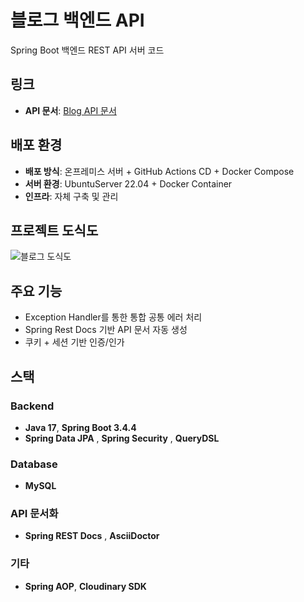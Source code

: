 # 블로그 백엔드 API
Spring Boot 백엔드 REST API 서버 코드
## 링크
- **API 문서**: [Blog API 문서](https://heojin1109.github.io/2025.07.04.htm)
## 배포 환경
- **배포 방식**: 온프레미스 서버 + GitHub Actions CD + Docker Compose
- **서버 환경**: UbuntuServer 22.04 + Docker Container
- **인프라**: 자체 구축 및 관리
## 프로젝트 도식도

![블로그 도식도](https://res.cloudinary.com/dtrxriyea/image/upload/v1751883877/markdonw/sqi0fzzq6e5ln3eako52.png)

## 주요 기능
- Exception Handler를 통한 통합 공통 에러 처리
- Spring Rest Docs 기반 API 문서 자동 생성
- 쿠키 + 세션 기반 인증/인가

## 스택

### Backend
- **Java 17**, **Spring Boot 3.4.4**
- **Spring Data JPA** , **Spring Security** , **QueryDSL**

### Database
- **MySQL**

### API 문서화
- **Spring REST Docs** , **AsciiDoctor**

### 기타
- **Spring AOP**, **Cloudinary SDK**


